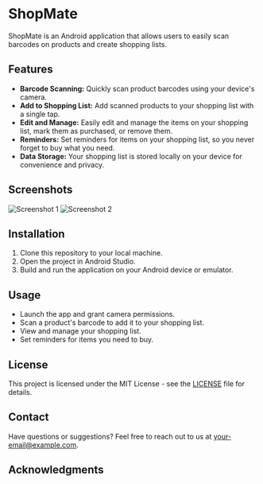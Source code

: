 # ShopMate

ShopMate is an Android application that allows users to easily scan barcodes on products and create shopping lists.

## Features

- **Barcode Scanning:** Quickly scan product barcodes using your device's camera.
- **Add to Shopping List:** Add scanned products to your shopping list with a single tap.
- **Edit and Manage:** Easily edit and manage the items on your shopping list, mark them as purchased, or remove them.
- **Reminders:** Set reminders for items on your shopping list, so you never forget to buy what you need.
- **Data Storage:** Your shopping list is stored locally on your device for convenience and privacy.

## Screenshots

![Screenshot 1](/screenshots/screenshot1.png)
![Screenshot 2](/screenshots/screenshot2.png)

## Installation

1. Clone this repository to your local machine.
2. Open the project in Android Studio.
3. Build and run the application on your Android device or emulator.

## Usage

- Launch the app and grant camera permissions.
- Scan a product's barcode to add it to your shopping list.
- View and manage your shopping list.
- Set reminders for items you need to buy.


## License

This project is licensed under the MIT License - see the [LICENSE](LICENSE) file for details.

## Contact

Have questions or suggestions? Feel free to reach out to us at [your-email@example.com](mailto:your-email@example.com).

## Acknowledgments


